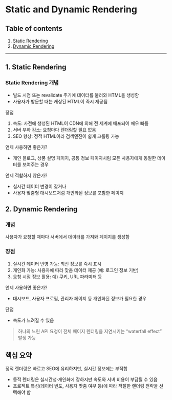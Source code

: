 # Static and Dynamic Rendering

## Table of contents
1. [Static Rendering](#1-static-rendering)
1. [Dynamic Rendering](#2-dynamic-rendering)

---



## 1. Static Rendering

### Static Rendering 개념
- 빌드 시점 또는 revalidate 주기에 데이터를 불러와 HTML을 생성함
- 사용자가 방문할 때는 캐싱된 HTML이 즉시 제공됨

장점
1. 속도: 사전에 생성된 HTML이 CDN에 의해 전 세계에 배포되어 매우 빠름
2. 서버 부하 감소: 요청마다 렌더링할 필요 없음
3. SEO 향상: 정적 HTML이라 검색엔진이 쉽게 크롤링 가능

언제 사용하면 좋은가?  
- 개인 블로그, 상품 설명 페이지, 공통 정보 페이지처럼 모든 사용자에게 동일한 데이터를 보여주는 경우

언제 적합하지 않은가?  
- 실시간 데이터 변경이 잦거나
- 사용자 맞춤형 대시보드처럼 개인화된 정보를 포함한 페이지

## 2. Dynamic Rendering

### 개념
사용자가 요청할 때마다 서버에서 데이터를 가져와 페이지를 생성함

### 장점
1. 실시간 데이터 반영 가능: 최신 정보를 즉시 표시
2. 개인화 가능: 사용자에 따라 맞춤 데이터 제공 (예: 로그인 정보 기반)
3. 요청 시점 정보 활용: 예) 쿠키, URL 파라미터 등

언제 사용하면 좋은가?
- 대시보드, 사용자 프로필, 관리자 페이지 등 개인화된 정보가 필요한 경우

단점
- 속도가 느려질 수 있음

> 하나의 느린 API 요청이 전체 페이지 렌더링을 지연시키는 “waterfall effect” 발생 가능

## 핵심 요약
정적 렌더링은 빠르고 SEO에 유리하지만, 실시간 정보에는 부적합
- 동적 렌더링은 실시간성·개인화에 강하지만 속도와 서버 비용이 부담될 수 있음
- 프로젝트 특성(데이터 빈도, 사용자 맞춤 여부 등)에 따라 적절한 렌더링 전략을 선택해야 함